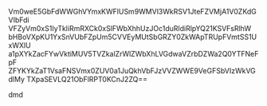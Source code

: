 Vm0weE5GbFdWWGhVYmxKWFlUSm9WMVl3WkRSV1JteFZVMjA1V0ZKdGVIbFdi
VFZyVm0xS1IyTkliRmRXCk0xSlFWbXhhUzJOc1duRldiRlpYQ21KSVFsRlhW
bHBoVXpKU1YxSnVUbFZpUm5CVVEyMUtSbGRZY0ZkWApTRUpFVmtSS1UxWXlU
a1pXYkZacFYwVktiMUV5TVZkalZrWlZWbXhLVGdwaVZrbDZWa2Q0YTFNeFpF
ZFYKYkZaT1VsaFNSVmx0ZUV0a1JuQkhVbFJzVVZWWE9VeGFSbVIzWkVGdlMy
TXpaSEVLQ21ObFlRPT0KCnJ2ZQ==

dmd